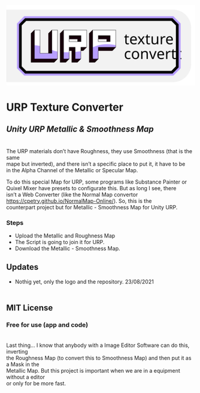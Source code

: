 <!DOCTYPE html><html><head><meta charset="utf-8"><title>read.me</title><style></style></head><body id="preview">
<p class="has-line-data" data-line-start="0" data-line-end="1"><img src="https://raw.githubusercontent.com/Rapidoso/URP_Texture_Converter/master/vElements/URP_Texture_Convertor_Logo_ReadMe.svg"></p>
<h1 class="code-line" data-line-start=1 data-line-end=2><a id="URP_Texture_Converter_1"></a>URP Texture Converter</h1>
<h2 class="code-line" data-line-start=2 data-line-end=3><a id="_Unity_URP_Metallic__Smoothness_Map__2"></a><em>Unity URP Metallic &amp; Smoothness Map</em></h2>
<p class="has-line-data" data-line-start="3" data-line-end="7">ㅤ<br>
The URP materials don’t have Roughness, they use Smoothness (that is the same<br>
mape but inverted), and there isn’t a specific place to put it, it have to be<br>
in the Alpha Channel of the Metallic or Specular Map.</p>
<p class="has-line-data" data-line-start="8" data-line-end="13">To do this special Map for URP, some programs like Substance Painter or<br>
Quixel Mixer have presets to configurate this. But as long I see, there<br>
isn’t a Web Converter (like the Normal Map convertor<br>
<a href="https://cpetry.github.io/NormalMap-Online/">https://cpetry.github.io/NormalMap-Online/</a>). So, this is the<br>
counterpart project but for Metallic - Smoothness Map for Unity URP.</p>
<h3 class="code-line" data-line-start=14 data-line-end=15><a id="Steps_14"></a>Steps</h3>
<ul>
<li class="has-line-data" data-line-start="15" data-line-end="16">Upload the Metallic and Roughness Map</li>
<li class="has-line-data" data-line-start="16" data-line-end="17">The Script is going to join it for URP.</li>
<li class="has-line-data" data-line-start="17" data-line-end="19">Download the Metallic - Smoothness Map.</li>
</ul>
<h2 class="code-line" data-line-start=19 data-line-end=20><a id="Updates_19"></a>Updates</h2>
<ul>
<li class="has-line-data" data-line-start="21" data-line-end="23">Nothig yet, only the logo and the repository. 23/08/2021<br>
ㅤ</li>
</ul>
<h2 class="code-line" data-line-start=23 data-line-end=24><a id="MIT_License_23"></a>MIT License</h2>
<h3 class="code-line" data-line-start=24 data-line-end=25><a id="Free_for_use_app_and_code_24"></a>Free for use (app and code)</h3>
<p class="has-line-data" data-line-start="25" data-line-end="30">ㅤ<br>
Last thing… I know that anybody with a Image Editor Software can do this, inverting<br>
the Roughness Map (to convert this to Smoothness Map) and then put it as a Mask in the<br>
Metallic Map. But this project is important when we are in a equipment without a editor<br>
or only for be more fast.</p>
</body></html>
